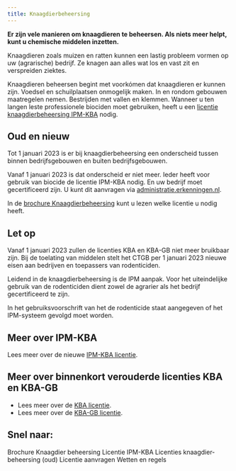 ```yaml
---
title: Knaagdierbeheersing
---
```


**Er zijn vele manieren om knaagdieren te beheersen. Als niets meer helpt, kunt u chemische middelen inzetten.**

Knaagdieren zoals muizen en ratten kunnen een lastig probleem vormen op uw (agrarische) bedrijf. Ze knagen aan alles wat los en vast zit en verspreiden ziektes.

Knaagdieren beheersen begint met voorkómen dat knaagdieren er kunnen zijn. Voedsel en schuilplaatsen onmogelijk maken. In en rondom gebouwen maatregelen nemen. Bestrijden met vallen en klemmen. Wanneer u ten langen leste professionele biociden moet gebruiken, heeft u een [licentie knaagdierbeheersing IPM-KBA](/licenties/welke-licenties-zijn-er/ipm-kba) nodig.

## Oud en nieuw

Tot 1 januari 2023 is er bij knaagdierbeheersing een onderscheid tussen binnen bedrijfsgebouwen en buiten bedrijfsgebouwen.

Vanaf 1 januari 2023 is dat onderscheid er niet meer. Ieder heeft voor gebruik van biocide de licentie IPM-KBA nodig. En uw bedrijf moet gecertificeerd zijn. U kunt dit aanvragen via [administratie.erkenningen.nl](https://administratie.erkenningen.nl).

In de [brochure Knaagdierbeheersing](https://administratie.erkenningen.nl/Portals/1/20221012_Folder_knaagdierbeheersing-2022.pdf) kunt u lezen welke licentie u nodig heeft.

## Let op

Vanaf 1 januari 2023 zullen de licenties KBA en KBA-GB niet meer bruikbaar zijn. Bij de toelating van middelen stelt het CTGB per 1 januari 2023 nieuwe eisen aan bedrijven en toepassers van rodenticiden.

Leidend in de knaagdierbeheersing is de IPM aanpak. Voor het uiteindelijke gebruik van de rodenticiden dient zowel de agrarier als het bedrijf gecertificeerd te zijn.

In het gebruiksvoorschrift van het de rodenticide staat aangegeven of het IPM-systeem gevolgd moet worden.

## Meer over IPM-KBA

Lees meer over de nieuwe [IPM-KBA licentie](/licenties/welke-licenties-zijn-er/licentie-ipm-knaagdierbeheersing-op-agrarische-bedrijven).

## Meer over binnenkort verouderde licenties KBA en KBA-GB

- Lees meer over de [KBA licentie](/licenties/welke-licenties-zijn-er/licentie-knaagdierbeheersing-op-agrarische-bedrijven).
- Lees meer over de [KBA-GB licentie](/licenties/welke-licenties-zijn-er/licentie-knaagdierbeheersing-op-agrarische-bedrijven-geintegreerde-beheersing).

## Snel naar:

<LinkButtonContainer>
<LinkButton to="https://administratie.erkenningen.nl/Portals/1/20221012_Folder_knaagdierbeheersing-2022.pdf">Brochure Knaagdier beheersing</LinkButton>
<LinkButton to="/licenties/welke-licenties-zijn-er/ipm-kba">Licentie IPM-KBA</LinkButton>
<LinkButton to="/licenties/welke-licenties-zijn-er">Licenties knaagdier-beheersing (oud)</LinkButton>
<LinkButton to="/licenties/licentie-aanvragen">Licentie aanvragen</LinkButton>
<LinkButton to="/licenties/wetten-en-regels">Wetten en regels</LinkButton>
</LinkButtonContainer>

